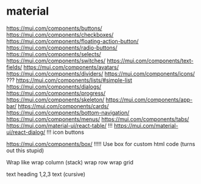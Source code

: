 # material

https://mui.com/components/buttons/
https://mui.com/components/checkboxes/
https://mui.com/components/floating-action-button/
https://mui.com/components/radio-buttons/
https://mui.com/components/selects/
https://mui.com/components/switches/
https://mui.com/components/text-fields/
https://mui.com/components/avatars/
https://mui.com/components/dividers/
https://mui.com/components/icons/ ???
https://mui.com/components/lists/#simple-list
https://mui.com/components/dialogs/
https://mui.com/components/progress/
https://mui.com/components/skeleton/
https://mui.com/components/app-bar/
https://mui.com/components/cards/
https://mui.com/components/bottom-navigation/
https://mui.com/components/menus/
https://mui.com/components/tabs/
https://mui.com/material-ui/react-table/ !!!
https://mui.com/material-ui/react-dialog/ !!!
icon buttons

https://mui.com/components/box/ !!!!! Use box for custom html code (turns out this stupid)

Wrap like
wrap column (stack)
wrap row
wrap grid

text
heading 1,2,3
text (cursive)
